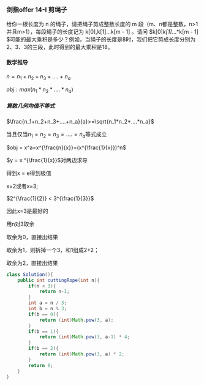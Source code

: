 ### 剑指offer 14-I 剪绳子

给你一根长度为 n 的绳子，请把绳子剪成整数长度的 m 段（m、n都是整数，n>1并且m>1），每段绳子的长度记为 k[0],k[1]...k[m - 1] 。请问 $k[0]*k[1]*...*k[m - 1] $可能的最大乘积是多少？例如，当绳子的长度是8时，我们把它剪成长度分别为2、3、3的三段，此时得到的最大乘积是18。



#### 数学推导

$n=n_1+n_2+n_3+....+n_a$

$obj: max(n_1*n_2*....*n_a)$

##### 算数几何均值不等式

$\frac{n_1+n_2+n_3+....+n_a}{a}>=\sqrt{n_1*n_2*....*n_a}$ 

当且仅当$n_1 = n_2 = n_3 =....=n_a$等式成立

$obj = x^a=x^{\frac{n}{x}}=(x^{\frac{1}{x}})^n$

$y = x ^{\frac{1}{x}}$对两边求导

得到x = e得到极值

x=2或者x=3;

$2^{\frac{1}{2}} < 3^{\frac{1}{3}}$

因此x=3是最好的

用n对3取余

取余为0，直接出结果

取余为1，则拆掉一个3，和1组成2+2；

取余为2，直接出结果

```java
class Solution(){
    public int cuttingRope(int n){
        if(n < 3){
            return n-1;
        }
        int a = n / 3;
        int b = n % 3;
        if(b == 0){
            return (int)Math.pow(3, a);
        }
        if(b == 1){
            return (int)Math.pow(3, a-1) * 4;
        }
        if(b == 2){
            return (int)Math.pow(3, a) * 2;
        }
        return 0;
    }
}
```


